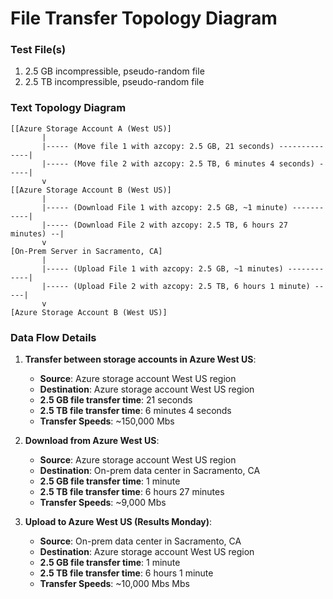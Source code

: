 # File Transfer Topology Diagram

### Test File(s)
1. 2.5 GB incompressible, pseudo-random file
2. 2.5 TB incompressible, pseudo-random file

### Text Topology Diagram
```
[[Azure Storage Account A (West US)]
       |
       |----- (Move file 1 with azcopy: 2.5 GB, 21 seconds) --------------|
       |----- (Move file 2 with azcopy: 2.5 TB, 6 minutes 4 seconds) -----|
       v
[[Azure Storage Account B (West US)]
       |
       |----- (Download File 1 with azcopy: 2.5 GB, ~1 minute) -----------|
       |----- (Download File 2 with azcopy: 2.5 TB, 6 hours 27 minutes) --|
       v
[On-Prem Server in Sacramento, CA]
       |
       |----- (Upload File 1 with azcopy: 2.5 GB, ~1 minutes) ------------|
       |----- (Upload File 2 with azcopy: 2.5 TB, 6 hours 1 minute) -----|
       v
[Azure Storage Account B (West US)]
```
### Data Flow Details

1. **Transfer between storage accounts in Azure West US**:
   - **Source**: Azure storage account West US region
   - **Destination**: Azure storage account West US region
   - **2.5 GB file transfer time**: 21 seconds
   - **2.5 TB file transfer time**: 6 minutes 4 seconds
   - **Transfer Speeds**: ~150,000 Mbs

2. **Download from Azure West US**:
    - **Source**: Azure storage account West US region
    - **Destination**: On-prem data center in Sacramento, CA
    - **2.5 GB file transfer time**: 1 minute
    - **2.5 TB file transfer time**: 6 hours 27 minutes
    - **Transfer Speeds**: ~9,000 Mbs

2. **Upload to Azure West US (Results Monday)**:
   - **Source**: On-prem data center in Sacramento, CA
   - **Destination**: Azure storage account West US region
   - **2.5 GB file transfer time**: 1 minute
   - **2.5 TB file transfer time**: 6 hours 1 minute
   - **Transfer Speeds**: ~10,000 Mbs Mbs

